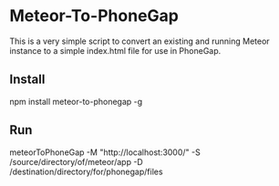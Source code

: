 # Meteor-To-PhoneGap

This is a very simple script to convert an existing and running Meteor instance to a simple index.html file for use in PhoneGap.

## Install

npm install meteor-to-phonegap -g

## Run

meteorToPhoneGap -M "http://localhost:3000/" -S /source/directory/of/meteor/app  -D /destination/directory/for/phonegap/files
